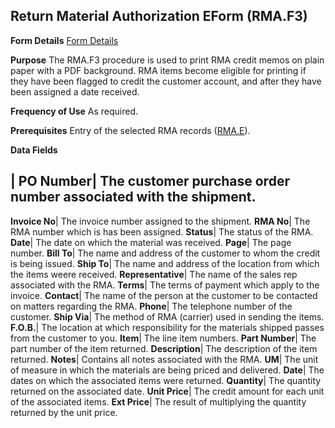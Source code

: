 ## Return Material Authorization EForm (RMA.F3)
<PageHeader />

**Form Details**
[Form Details](../RMA-F3-1/README.md)

**Purpose**
The RMA.F3 procedure is used to print RMA credit memos on plain paper with a
PDF background. RMA items become eligible for printing if they have been
flagged to credit the customer account, and after they have been assigned a
date received.

**Frequency of Use**
As required.

**Prerequisites**
Entry of the selected RMA records ([RMA.E](../RMA-E/README.md)).

**Data Fields**

| **PO Number**|  The customer purchase order number associated with the
shipment.
-  
**Invoice No**|  The invoice number assigned to the shipment.
**RMA No**|  The RMA number which is has been assigned.
**Status**|  The status of the RMA.
**Date**|  The date on which the material was received.
**Page**|  The page number.
**Bill To**|  The name and address of the customer to whom the credit is being
issued.
**Ship To**|  The name and address of the location from which the items weere
received.
**Representative**|  The name of the sales rep associated with the RMA.
**Terms**|  The terms of payment which apply to the invoice.
**Contact**|  The name of the person at the customer to be contacted on
matters regarding the RMA.
**Phone**|  The telephone number of the customer.
**Ship Via**|  The method of RMA (carrier) used in sending the items.
**F.O.B.**|  The location at which responsibility for the materials shipped
passes from the customer to you.
**Item**|  The line item numbers.
**Part Number**|  The part number of the item returned.
**Description**|  The description of the item returned.
**Notes**|  Contains all notes associated with the RMA.
**UM**|  The unit of measure in which the materials are being priced and
delivered.
**Date**|  The dates on which the associated items were returned.
**Quantity**|  The quantity returned on the associated date.
**Unit Price**|  The credit amount for each unit of the associated items.
**Ext Price**|  The result of multiplying the quantity returned by the unit
price.

<badge text= "Version 8.10.57 " vertical="middle" />

<PageFooter />
